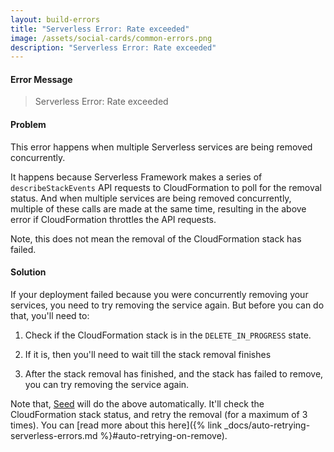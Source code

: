 ```yaml
---
layout: build-errors
title: "Serverless Error: Rate exceeded"
image: /assets/social-cards/common-errors.png
description: "Serverless Error: Rate exceeded"
---
```


#### Error Message

> Serverless Error: Rate exceeded


#### Problem

This error happens when multiple Serverless services are being removed concurrently.

It happens because Serverless Framework makes a series of `describeStackEvents` API requests to CloudFormation to poll for the removal status. And when multiple services are being removed concurrently, multiple of these calls are made at the same time, resulting in the above error if CloudFormation throttles the API requests.

Note, this does not mean the removal of the CloudFormation stack has failed.


#### Solution

If your deployment failed because you were concurrently removing your services, you need to try removing the service again. But before you can do that, you'll need to:

1. Check if the CloudFormation stack is in the `DELETE_IN_PROGRESS` state.

2. If it is, then you'll need to wait till the stack removal finishes

3. After the stack removal has finished, and the stack has failed to remove, you can try removing the service again.

Note that, [Seed](/) will do the above automatically. It'll check the CloudFormation stack status, and retry the removal (for a maximum of 3 times). You can [read more about this here]({% link _docs/auto-retrying-serverless-errors.md %}#auto-retrying-on-remove).

